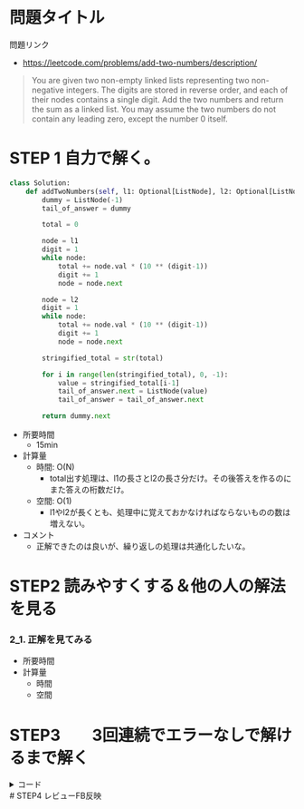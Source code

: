 # 問題タイトル
問題リンク
- https://leetcode.com/problems/add-two-numbers/description/

> You are given two non-empty linked lists representing two non-negative integers. The digits are stored in reverse order, and each of their nodes contains a single digit. Add the two numbers and return the sum as a linked list.
You may assume the two numbers do not contain any leading zero, except the number 0 itself.


# STEP 1 自力で解く。
```py
class Solution:
    def addTwoNumbers(self, l1: Optional[ListNode], l2: Optional[ListNode]) -> Optional[ListNode]:
        dummy = ListNode(-1)
        tail_of_answer = dummy

        total = 0

        node = l1
        digit = 1
        while node:
            total += node.val * (10 ** (digit-1))
            digit += 1
            node = node.next

        node = l2
        digit = 1
        while node:
            total += node.val * (10 ** (digit-1))
            digit += 1
            node = node.next

        stringified_total = str(total)

        for i in range(len(stringified_total), 0, -1):
            value = stringified_total[i-1]
            tail_of_answer.next = ListNode(value)
            tail_of_answer = tail_of_answer.next

        return dummy.next

```
- 所要時間
    - 15min
- 計算量
    - 時間: O(N)
        - total出す処理は、l1の長さとl2の長さ分だけ。その後答えを作るのにまた答えの桁数だけ。
    - 空間: O(1)
        - l1やl2が長くとも、処理中に覚えておかなければならないものの数は増えない。
- コメント
    - 正解できたのは良いが、繰り返しの処理は共通化したいな。

# STEP2 読みやすくする＆他の人の解法を見る
### 2_1.  正解を見てみる
- 所要時間　
- 計算量
    - 時間
    - 空間

# STEP3　　3回連続でエラーなしで解けるまで解く
<details><summary>コード</summary>
</details>
# STEP4 レビューFB反映